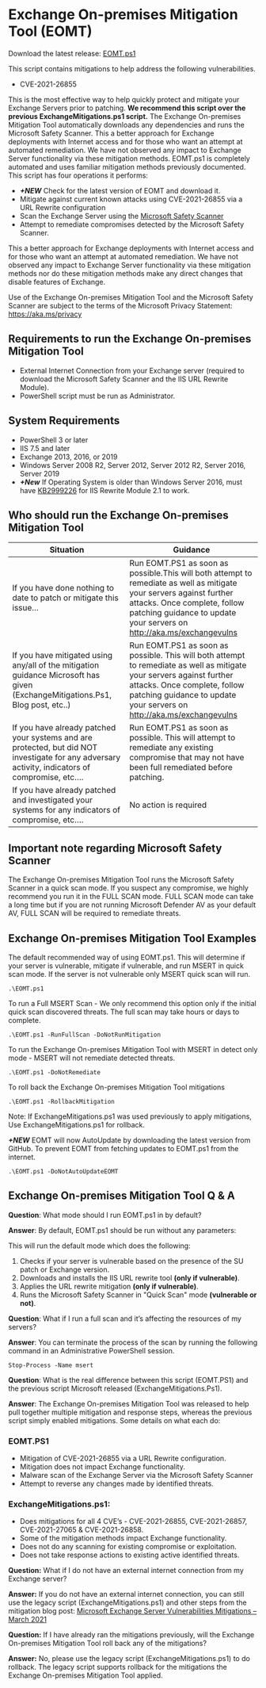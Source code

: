 # Exchange On-premises Mitigation Tool (EOMT)

Download the latest release: [EOMT.ps1](https://github.com/microsoft/CSS-Exchange/releases/latest/download/EOMT.ps1)

This script contains mitigations to help address the following vulnerabilities.

* CVE-2021-26855

This is the most effective way to help quickly protect and mitigate your Exchange Servers prior to patching. **We recommend this script over the previous ExchangeMitigations.ps1 script.** The Exchange On-premises Mitigation Tool automatically downloads any dependencies and runs the Microsoft Safety Scanner. This a better approach for Exchange deployments with Internet access and for those who want an attempt at automated remediation. We have not observed any impact to Exchange Server functionality via these mitigation methods. EOMT.ps1 is completely automated and uses familiar mitigation methods previously documented. This script has four operations it performs:

* ***+NEW*** Check for the latest version of EOMT and download it.
* Mitigate against current known attacks using CVE-2021-26855 via a URL Rewrite configuration
* Scan the Exchange Server using the [Microsoft Safety Scanner](https://docs.microsoft.com/en-us/windows/security/threat-protection/intelligence/safety-scanner-download)
* Attempt to remediate compromises detected by the Microsoft Safety Scanner.

This a better approach for Exchange deployments with Internet access and for those who want an attempt at automated remediation. We have not observed any impact to Exchange Server functionality via these mitigation methods nor do these mitigation methods make any direct changes that disable features of Exchange.

Use of the Exchange On-premises Mitigation Tool and the Microsoft Safety Scanner are subject to the terms of the Microsoft Privacy Statement: https://aka.ms/privacy

## Requirements to run the Exchange On-premises Mitigation Tool

* External Internet Connection from your Exchange server (required to download the Microsoft Safety Scanner and the IIS URL Rewrite Module).
* PowerShell script must be run as Administrator.

## System Requirements
* PowerShell 3 or later
* IIS 7.5 and later
* Exchange 2013, 2016, or 2019
* Windows Server 2008 R2, Server 2012, Server 2012 R2, Server 2016, Server 2019
* ***+New*** If Operating System is older than Windows Server 2016, must have [KB2999226](https://support.microsoft.com/en-us/topic/update-for-universal-c-runtime-in-windows-c0514201-7fe6-95a3-b0a5-287930f3560c) for IIS Rewrite Module 2.1 to work.

## Who should run the Exchange On-premises Mitigation Tool

Situation | Guidance
-|-
If you have done nothing to date to patch or mitigate this issue… | Run EOMT.PS1 as soon as possible.This will both attempt to remediate as well as mitigate your servers against further attacks. Once complete, follow patching guidance to update your servers on http://aka.ms/exchangevulns
If you have mitigated using any/all of the mitigation guidance Microsoft has given (ExchangeMitigations.Ps1, Blog post, etc..) | Run EOMT.PS1 as soon as possible.  This will both attempt to remediate as well as mitigate your servers against further attacks.   Once complete, follow patching guidance to update your servers on http://aka.ms/exchangevulns
If you have already patched your systems and are protected, but did NOT investigate for any adversary activity, indicators of compromise, etc…. | Run EOMT.PS1 as soon as possible.   This will attempt to remediate any existing compromise that may not have been full remediated before patching.
If you have already patched and investigated your systems for any indicators of compromise, etc…. | No action is required

## Important note regarding Microsoft Safety Scanner
 The Exchange On-premises Mitigation Tool runs the Microsoft Safety Scanner in a quick scan mode. If you suspect any compromise, we highly recommend you run it in the FULL SCAN mode. FULL SCAN mode can take a long time but if you are not running Microsoft Defender AV as your default AV, FULL SCAN will be required to remediate threats.

## Exchange On-premises Mitigation Tool Examples
The default recommended way of using EOMT.ps1. This will determine if your server is vulnerable, mitigate if vulnerable, and run MSERT in quick scan mode. If the server is not vulnerable only MSERT quick scan will run.

`.\EOMT.ps1`

To run a Full MSERT Scan -  We only recommend this option only if the initial quick scan discovered threats. The full scan may take hours or days to complete.

`.\EOMT.ps1 -RunFullScan -DoNotRunMitigation`

To run the Exchange On-premises Mitigation Tool with MSERT in detect only mode - MSERT will not remediate detected threats.

`.\EOMT.ps1 -DoNotRemediate`

To roll back the Exchange On-premises Mitigation Tool mitigations

`.\EOMT.ps1 -RollbackMitigation`

Note: If ExchangeMitigations.ps1 was used previously to apply mitigations, Use ExchangeMitigations.ps1 for rollback.

***+NEW*** EOMT will now AutoUpdate by downloading the latest version from GitHub. To prevent EOMT from fetching updates to EOMT.ps1 from the internet.

`.\EOMT.ps1 -DoNotAutoUpdateEOMT`

## Exchange On-premises Mitigation Tool Q & A

**Question**: What mode should I run EOMT.ps1 in by default?

**Answer**: By default, EOMT.ps1 should be run without any parameters:

This will run the default mode which does the following:
1. Checks if your server is vulnerable based on the presence of the SU patch or Exchange version.
2. Downloads and installs the IIS URL rewrite tool **(only if vulnerable)**.
3. Applies the URL rewrite mitigation **(only if vulnerable)**.
4. Runs the Microsoft Safety Scanner in "Quick Scan" mode **(vulnerable or not)**.

**Question**:  What if I run a full scan and it’s affecting the resources of my servers?

**Answer**:  You can terminate the process of the scan by running the following command in an Administrative PowerShell session.

`Stop-Process -Name msert`

**Question**:  What is the real difference between this script (EOMT.PS1) and the previous script Microsoft released (ExchangeMitigations.Ps1).

**Answer**:  The Exchange On-premises Mitigation Tool was released to help pull together multiple mitigation and response steps, whereas the previous script simply enabled mitigations. Some details on what each do:

### EOMT.PS1
* Mitigation of CVE-2021-26855 via a URL Rewrite configuration.
* Mitigation does not impact Exchange functionality.
* Malware scan of the Exchange Server via the Microsoft Safety Scanner
* Attempt to reverse any changes made by identified threats.
### ExchangeMitigations.ps1:
* Does mitigations for all 4 CVE’s - CVE-2021-26855, CVE-2021-26857, CVE-2021-27065 & CVE-2021-26858.
* Some of the mitigation methods impact Exchange functionality.
* Does not do any scanning for existing compromise or exploitation.
* Does not take response actions to existing active identified threats.

**Question:**  What if I do not have an external internet connection from my Exchange server?

**Answer:**  If you do not have an external internet connection, you can still use the legacy script (ExchangeMitigations.ps1) and other steps from the mitigation blog post:  [Microsoft Exchange Server Vulnerabilities Mitigations – March 2021](https://msrc-blog.microsoft.com/2021/03/05/microsoft-exchange-server-vulnerabilities-mitigations-march-2021/)

**Question:** If I have already ran the mitigations previously, will the Exchange On-premises Mitigation Tool roll back any of the mitigations?

**Answer:** No, please use the legacy script (ExchangeMitigations.ps1) to do rollback. The legacy script supports rollback for the mitigations the Exchange On-premises Mitigation Tool applied.
